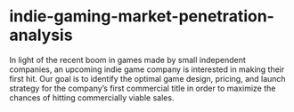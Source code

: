# indie-gaming-market-penetration-analysis
In light of the recent boom in games made by small independent companies, an upcoming indie game company is interested in making their first hit. Our goal is to identify the optimal game design, pricing, and launch strategy for the company’s first commercial title in order to maximize the chances of hitting commercially viable sales.
